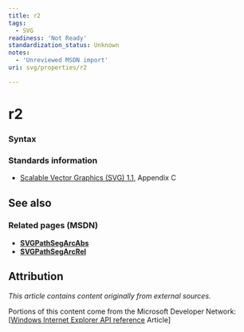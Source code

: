 ```yaml
---
title: r2
tags:
  - SVG
readiness: 'Not Ready'
standardization_status: Unknown
notes:
  - 'Unreviewed MSDN import'
uri: svg/properties/r2

---
```

# r2

### Syntax

### Standards information

-   [Scalable Vector Graphics (SVG) 1.1](http://go.microsoft.com/fwlink/p/?linkid=190918), Appendix C

## See also

### Related pages (MSDN)

-   [**SVGPathSegArcAbs**](/svg/objects/SVGPathSegArcAbs)
-   [**SVGPathSegArcRel**](/svg/objects/SVGPathSegArcRel)

## Attribution

*This article contains content originally from external sources.*

Portions of this content come from the Microsoft Developer Network: [[Windows Internet Explorer API reference](http://msdn.microsoft.com/en-us/library/ie/hh828809%28v=vs.85%29.aspx) Article]

